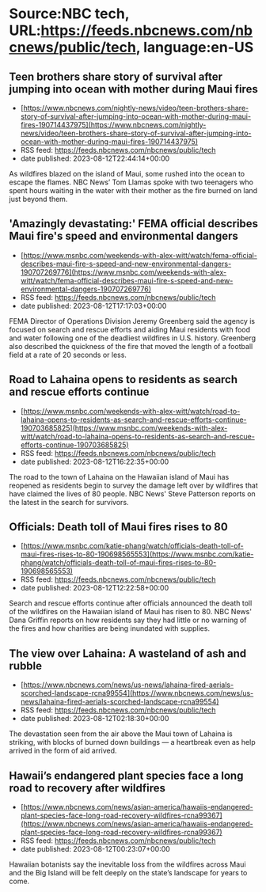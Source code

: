 # Source:NBC tech, URL:https://feeds.nbcnews.com/nbcnews/public/tech, language:en-US

## Teen brothers share story of survival after jumping into ocean with mother during Maui fires
 - [https://www.nbcnews.com/nightly-news/video/teen-brothers-share-story-of-survival-after-jumping-into-ocean-with-mother-during-maui-fires-190714437975](https://www.nbcnews.com/nightly-news/video/teen-brothers-share-story-of-survival-after-jumping-into-ocean-with-mother-during-maui-fires-190714437975)
 - RSS feed: https://feeds.nbcnews.com/nbcnews/public/tech
 - date published: 2023-08-12T22:44:14+00:00

As wildfires blazed on the island of Maui, some rushed into the ocean to escape the flames. NBC News’ Tom Llamas spoke with two teenagers who spent hours waiting in the water with their mother as the fire burned on land just beyond them.

## 'Amazingly devastating:' FEMA official describes Maui fire's speed and environmental dangers
 - [https://www.msnbc.com/weekends-with-alex-witt/watch/fema-official-describes-maui-fire-s-speed-and-new-environmental-dangers-190707269776](https://www.msnbc.com/weekends-with-alex-witt/watch/fema-official-describes-maui-fire-s-speed-and-new-environmental-dangers-190707269776)
 - RSS feed: https://feeds.nbcnews.com/nbcnews/public/tech
 - date published: 2023-08-12T17:17:03+00:00

FEMA Director of Operations Division Jeremy Greenberg said the agency is focused on search and rescue efforts and aiding Maui residents with food and water following one of the deadliest wildfires in U.S. history. Greenberg also described the quickness of the fire that moved the length of a football field at a rate of 20 seconds or less.

## Road to Lahaina opens to residents as search and rescue efforts continue
 - [https://www.msnbc.com/weekends-with-alex-witt/watch/road-to-lahaina-opens-to-residents-as-search-and-rescue-efforts-continue-190703685825](https://www.msnbc.com/weekends-with-alex-witt/watch/road-to-lahaina-opens-to-residents-as-search-and-rescue-efforts-continue-190703685825)
 - RSS feed: https://feeds.nbcnews.com/nbcnews/public/tech
 - date published: 2023-08-12T16:22:35+00:00

The road to the town of Lahaina on the Hawaiian island of Maui has reopened as residents begin to survey the damage left over by wildfires that have claimed the lives of 80 people. NBC News' Steve Patterson reports on the latest in the search for survivors.

## Officials: Death toll of Maui fires rises to 80
 - [https://www.msnbc.com/katie-phang/watch/officials-death-toll-of-maui-fires-rises-to-80-190698565553](https://www.msnbc.com/katie-phang/watch/officials-death-toll-of-maui-fires-rises-to-80-190698565553)
 - RSS feed: https://feeds.nbcnews.com/nbcnews/public/tech
 - date published: 2023-08-12T12:22:58+00:00

Search and rescue efforts continue after officials announced the death toll of the wildfires on the Hawaiian island of Maui has risen to 80. NBC News' Dana Griffin reports on how residents say they had little or no warning of the fires and how charities are being inundated with supplies.

## The view over Lahaina: A wasteland of ash and rubble
 - [https://www.nbcnews.com/news/us-news/lahaina-fired-aerials-scorched-landscape-rcna99554](https://www.nbcnews.com/news/us-news/lahaina-fired-aerials-scorched-landscape-rcna99554)
 - RSS feed: https://feeds.nbcnews.com/nbcnews/public/tech
 - date published: 2023-08-12T02:18:30+00:00

The devastation seen from the air above the Maui town of Lahaina is striking, with blocks of burned down buildings — a heartbreak even as help arrived in the form of aid arrived.

## Hawaii’s endangered plant species face a long road to recovery after wildfires
 - [https://www.nbcnews.com/news/asian-america/hawaiis-endangered-plant-species-face-long-road-recovery-wildfires-rcna99367](https://www.nbcnews.com/news/asian-america/hawaiis-endangered-plant-species-face-long-road-recovery-wildfires-rcna99367)
 - RSS feed: https://feeds.nbcnews.com/nbcnews/public/tech
 - date published: 2023-08-12T00:23:07+00:00

Hawaiian botanists say the inevitable loss from the wildfires across Maui and the Big Island will be felt deeply on the state’s landscape for years to come.


